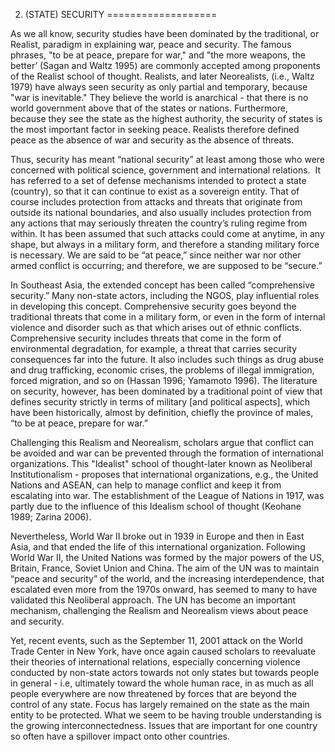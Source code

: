 2. (STATE) SECURITY
===================

As we all know, security studies have been dominated by the traditional,
or Realist, paradigm in explaining war, peace and security. The famous
phrases, "to be at peace, prepare for war," and "the more weapons, the
better’ (Sagan and Waltz 1995) are commonly accepted among proponents of
the Realist school of thought. Realists, and later Neorealists, (i.e.,
Waltz 1979) have always seen security as only partial and temporary,
because "war is inevitable." They believe the world is anarchical - that
there is no world government above that of the states or nations.
Furthermore, because they see the state as the highest authority, the
security of states is the most important factor in seeking peace.
Realists therefore defined peace as the absence of war and security as
the absence of threats.

Thus, security has meant “national security” at least among those who
were concerned with political science, government and international
relations.  It has referred to a set of defense mechanisms intended to
protect a state (country), so that it can continue to exist as a
sovereign entity. That of course includes protection from attacks and
threats that originate from outside its national boundaries, and also
usually includes protection from any actions that may seriously threaten
the country’s ruling regime from within. It has been assumed that such
attacks could come at anytime, in any shape, but always in a military
form, and therefore a standing military force is necessary. We are said
to be “at peace,” since neither war nor other armed conflict is
occurring; and therefore, we are supposed to be “secure.”

In Southeast Asia, the extended concept has been called “comprehensive
security.” Many non-state actors, including the NGOS, play influential
roles in developing this concept. Comprehensive security goes beyond the
traditional threats that come in a military form, or even in the form of
internal violence and disorder such as that which arises out of ethnic
conflicts. Comprehensive security includes threats that come in the form
of environmental degradation, for example, a threat that carries
security consequences far into the future. It also includes such things
as drug abuse and drug trafficking, economic crises, the problems of
illegal immigration, forced migration, and so on (Hassan 1996; Yamamoto
1996). The literature on security, however, has been dominated by a
traditional point of view that defines security strictly in terms of
military [and political aspects], which have been historically, almost
by definition, chiefly the province of males, “to be at peace, prepare
for war.”

Challenging this Realism and Neorealism, scholars argue that conflict
can be avoided and war can be prevented through the formation of
international organizations. This "Idealist" school of thought-later
known as Neoliberal Institutionalism - proposes that international
organizations, e.g., the United Nations and ASEAN, can help to manage
conflict and keep it from escalating into war. The establishment of the
League of Nations in 1917, was partly due to the influence of this
Idealism school of thought (Keohane 1989; Zarina 2006).

Nevertheless, World War II broke out in 1939 in Europe and then in East
Asia, and that ended the life of this international organization.
Following World War II, the United Nations was formed by the major
powers of the US, Britain, France, Soviet Union and China. The aim of
the UN was to maintain “peace and security” of the world, and the
increasing interdependence, that escalated even more from the 1970s
onward, has seemed to many to have validated this Neoliberal approach.
The UN has become an important mechanism, challenging the Realism and
Neorealism views about peace and security.

Yet, recent events, such as the September 11, 2001 attack on the World
Trade Center in New York, have once again caused scholars to reevaluate
their theories of international relations, especially concerning
violence conducted by non-state actors towards not only states but
towards people in general - i.e, ultimately toward the whole human race,
in as much as all people everywhere are now threatened by forces that
are beyond the control of any state. Focus has largely remained on the
state as the main entity to be protected. What we seem to be having
trouble understanding is the growing interconnectedness. Issues that are
important for one country so often have a spillover impact onto other
countries.


